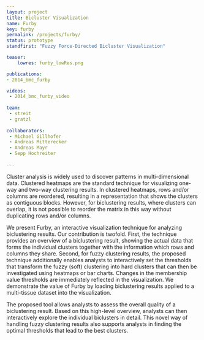 ```yaml
---
layout: project
title: Bicluster Visualization
name: Furby
key: furby
permalink: /projects/furby/
status: prototype
standfirst: "Fuzzy Force-Directed Bicluster Visualization"

teaser: 
    lowres: furby_lowRes.png

publications:
- 2014_bmc_furby

videos: 
 - 2014_bmc_furby_video
    
team:
 - streit 
 - gratzl
 
collaborators:
 - Michael Gillhofer
 - Andreas Mitterecker
 - Andreas Mayr
 - Sepp Hochreiter
 
---
```


Cluster analysis is widely used to discover patterns in multi-dimensional data. Clustered heatmaps are the standard technique for visualizing one-way and two-way clustering results. In clustered heatmaps, rows and/or columns are reordered, resulting in a representation that shows the clusters as contiguous blocks. However, for biclustering results, where clusters can overlap, it is not possible to reorder the matrix in this way without duplicating rows and/or columns.

We present Furby, an interactive visualization technique for analyzing biclustering results. Our contribution is twofold. First, the technique provides an overview of a biclustering result, showing the actual data that forms the individual clusters together with the information which rows and columns they share. Second, for fuzzy clustering results, the proposed technique additionally enables analysts to interactively set the thresholds that transform the fuzzy (soft) clustering into hard clusters that can then be investigated using heatmaps or bar charts. Changes in the membership value thresholds are immediately reflected in the visualization. We demonstrate the value of Furby by loading biclustering results applied to a multi-tissue dataset into the visualization.

The proposed tool allows analysts to assess the overall quality of a biclustering result. Based on this high-level overview, analysts can then interactively explore the individual biclusters in detail. This novel way of handling fuzzy clustering results also supports analysts in finding the optimal thresholds that lead to the best clusters.